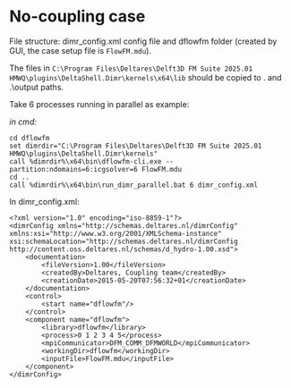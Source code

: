 # No-coupling case
File structure: dimr_config.xml config file and dflowfm folder (created by GUI, the case setup file is `FlowFM.mdu`).

The files in `C:\Program Files\Deltares\Delft3D FM Suite 2025.01 HMWQ\plugins\DeltaShell.Dimr\kernels\x64\lib` should be copied to . and .\output paths.

Take 6 processes running in parallel as example:

*in cmd:*
```
cd dflowfm
set dimrdir="C:\Program Files\Deltares\Delft3D FM Suite 2025.01 HMWQ\plugins\DeltaShell.Dimr\kernels"
call %dimrdir%\x64\bin\dflowfm-cli.exe --partition:ndomains=6:icgsolver=6 FlowFM.mdu
cd ..
call %dimrdir%\x64\bin\run_dimr_parallel.bat 6 dimr_config.xml
```

In dimr_config.xml:

```
<?xml version="1.0" encoding="iso-8859-1"?>
<dimrConfig xmlns="http://schemas.deltares.nl/dimrConfig" xmlns:xsi="http://www.w3.org/2001/XMLSchema-instance" xsi:schemaLocation="http://schemas.deltares.nl/dimrConfig http://content.oss.deltares.nl/schemas/d_hydro-1.00.xsd">
    <documentation>
        <fileVersion>1.00</fileVersion>
        <createdBy>Deltares, Coupling team</createdBy>
        <creationDate>2015-05-20T07:56:32+01</creationDate>
    </documentation>
    <control>
        <start name="dflowfm"/>
    </control>
    <component name="dflowfm">
        <library>dflowfm</library>
        <process>0 1 2 3 4 5</process>
        <mpiCommunicator>DFM_COMM_DFMWORLD</mpiCommunicator>
        <workingDir>dflowfm</workingDir>
        <inputFile>FlowFM.mdu</inputFile>
    </component>
</dimrConfig>
```
